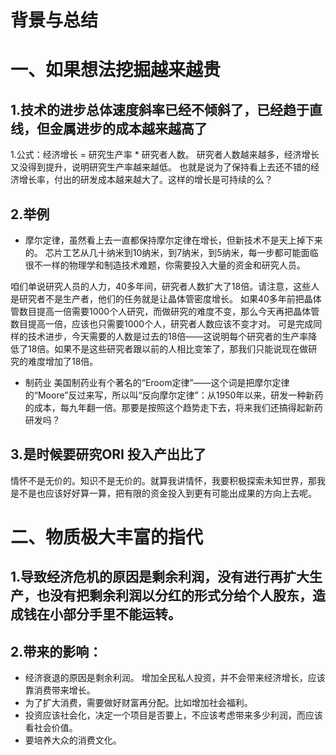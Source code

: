 # 背景与总结


# 一、如果想法挖掘越来越贵
## 1.技术的进步总体速度斜率已经不倾斜了，已经趋于直线，但金属进步的成本越来越高了
1.公式：经济增长 = 研究生产率 * 研究者人数。
研究者人数越来越多，经济增长又没得到提升，说明研究生产率越来越低。
也就是说为了保持看上去还不错的经济增长率，付出的研发成本越来越大了。这样的增长是可持续的么？

## 2.举例
* 摩尔定律，虽然看上去一直都保持摩尔定律在增长，但新技术不是天上掉下来的。
芯片工艺从几十纳米到10纳米，到7纳米，到5纳米，每一步都可能面临很不一样的物理学和制造技术难题，你需要投入大量的资金和研究人员。

咱们单说研究人员的人力，40多年间，研究者人数扩大了18倍。请注意，这些人是研究者不是生产者，他们的任务就是让晶体管密度增长。
如果40多年前把晶体管数目提高一倍需要1000个人研究，而做研究的难度不变，那么今天再把晶体管数目提高一倍，应该也只需要1000个人，研究者人数应该不变才对。
可是完成同样的技术进步，今天需要的人数是过去的18倍——这说明每个研究者的生产率降低了18倍。如果不是这些研究者跟以前的人相比变笨了，那我们只能说现在做研究的难度增加了18倍。

* 制药业
美国制药业有个著名的“Eroom定律”——这个词是把摩尔定律的“Moore”反过来写，所以叫“反向摩尔定律”：从1950年以来，研发一种新药的成本，每九年翻一倍。那要是按照这个趋势走下去，将来我们还搞得起新药研发吗？

## 3.是时候要研究ORI 投入产出比了
情怀不是无价的。知识不是无价的。就算我讲情怀，我要积极探索未知世界，那我是不是也应该好好算一算，把有限的资金投入到更有可能出成果的方向上去呢。

# 二、物质极大丰富的指代
## 1.导致经济危机的原因是剩余利润，没有进行再扩大生产，也没有把剩余利润以分红的形式分给个人股东，造成钱在小部分手里不能运转。
## 2.带来的影响：
* 经济衰退的原因是剩余利润。
增加全民私人投资，并不会带来经济增长，应该靠消费带来增长。
* 为了扩大消费，需要做好财富再分配。比如增加社会福利。
* 投资应该社会化，决定一个项目是否要上，不应该考虑带来多少利润，而应该看社会价值。
* 要培养大众的消费文化。